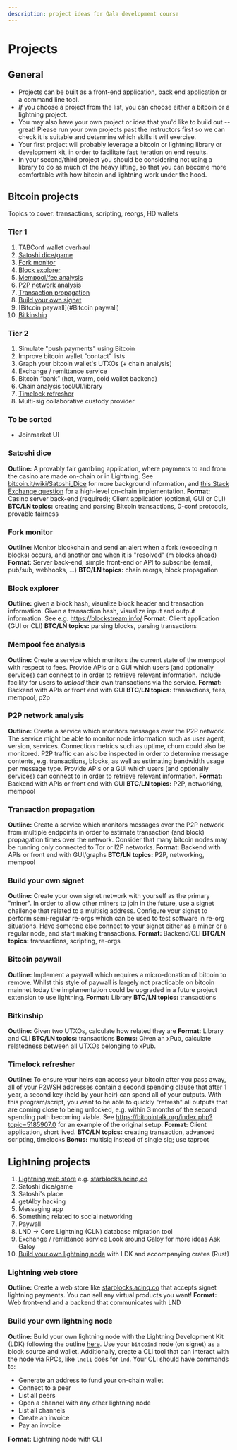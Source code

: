 ```yaml
---
description: project ideas for Qala development course
---
```


# Projects

## General

* Projects can be built as a front-end application, back end application or a command line tool.
* _If_ you choose a project from the list, you can choose either a bitcoin or a lightning project.
* You may also have your own project or idea that you'd like to build out -- great! Please run your own projects past the instructors first so we can check it is suitable and determine which skills it will exercise.
* Your first project will probably leverage a bitcoin or lightning library or development kit, in order to facilitate fast iteration on end results.
* In your second/third project you should be considering not using a library to do as much of the heavy lifting, so that you can become more comfortable with how bitcoin and lightning work under the hood.

## Bitcoin projects

Topics to cover: transactions, scripting, reorgs, HD wallets

### Tier 1

1. TABConf wallet overhaul
1. [Satoshi dice/game](#Satoshi-dice)
1. [Fork monitor](#Fork-monitor)
1. [Block explorer](#Block-explorer)
1. [Mempool/fee analysis](#Mempool-fee-analysis)
1. [P2P network analysis](#P2P-netowork-analysis)
1. [Transaction propagation](#Transaction-propagation)
1. [Build your own signet](#Build-your-own-signet)
1. [Bitcoin paywall](#Bitcoin paywall)
1. [Bitkinship](#Bitkinship)

### Tier 2

1. Simulate "push payments" using Bitcoin
1. Improve bitcoin wallet "contact" lists
1. Graph your bitcoin wallet's UTXOs (+ chain analysis)
1. Exchange / remittance service
1. Bitcoin “bank” (hot, warm, cold wallet backend)
1. Chain analysis tool/UI/library
1. [Timelock refresher](#Timelock-refresher)
1. Multi-sig collaborative custody provider

### To be sorted

* Joinmarket UI

### Satoshi dice
**Outline:** A provably fair gambling application, where payments to and from the casino are made on-chain or in Lightning. See [bitcoin.it/wiki/Satoshi_Dice](https://en.bitcoin.it/wiki/Satoshi_Dice) for more background information, and [this Stack Exchange question](https://bitcoin.stackexchange.com/questions/7369/how-to-implement-a-game-like-satoshidice) for a high-level on-chain implementation.
**Format:** Casino server back-end (required); Client application (optional, GUI or CLI)
**BTC/LN topics:** creating and parsing Bitcoin transactions, 0-conf protocols, provable fairness

### Fork monitor
**Outline:** Monitor blockchain and send an alert when a fork (exceeding n blocks) occurs, and another one when it is "resolved" (m blocks ahead)
**Format:** Server back-end; simple front-end or API to subscribe (email, pub/sub, webhooks, ...)
**BTC/LN topics:** chain reorgs, block propagation

### Block explorer
**Outline:** given a block hash, visualize block header and transaction information. Given a transaction hash, visualize input and output information. See e.g. https://blockstream.info/
**Format:** Client application (GUI or CLI)
**BTC/LN topics:** parsing blocks, parsing transactions

### Mempool fee analysis
**Outline:** Create a service which monitors the current state of the mempool with respect to fees. Provide APIs or a GUI which users (and optionally services) can connect to in order to retrieve relevant information. Include facility for users to _upload_ their own transactions via the service.
**Format:** Backend with APIs or front end with GUI
**BTC/LN topics:** transactions, fees, mempool, p2p

### P2P network analysis
**Outline:** Create a service which monitors messages over the P2P network. The service might be able to monitor node information such as user agent, version, services. Connection metrics such as uptime, churn could also be monitored. P2P traffic can also be inspected in order to determine message contents, e.g. transactions, blocks, as well as estimating bandwidth usage per message type. Provide APIs or a GUI which users (and optionally services) can connect to in order to retrieve relevant information.
**Format:** Backend with APIs or front end with GUI
**BTC/LN topics:** P2P, networking, mempool

### Transaction propagation
**Outline:** Create a service which monitors messages over the P2P network from multiple endpoints in order to estimate transaction (and block) propagation times over the network. Consider that many bitcoin nodes may be running only connected to Tor or I2P networks.
**Format:** Backend with APIs or front end with GUI/graphs
**BTC/LN topics:** P2P, networking, mempool

### Build your own signet
**Outline:** Create your own signet network with yourself as the primary "miner". In order to allow other miners to join in the future, use a signet challenge that related to a multisig address. Configure your signet to perform semi-regular re-orgs which can be used to test software in re-org situations. Have someone else connect to your signet either as a miner or a regular node, and start making transactions.
**Format:** Backend/CLI
**BTC/LN topics:** transactions, scripting, re-orgs

### Bitcoin paywall
**Outline:** Implement a paywall which requires a micro-donation of bitcoin to remove. Whilst this style of paywall is largely not practicable on bitcoin mainnet today the implementation could be upgraded in a future project extension to use lightning.
**Format:** Library
**BTC/LN topics:** transactions

### Bitkinship
**Outline:** Given two UTXOs, calculate how related they are
**Format:** Library and CLI
**BTC/LN topics:** transactions
**Bonus:** Given an xPub, calculate relatedness between all UTXOs belonging to xPub.

### Timelock refresher
**Outline:** To ensure your heirs can access your bitcoin after you pass away, all of your P2WSH addresses contain a second spending clause that after 1 year, a second key (held by your heir) can spend all of your outputs. With this program/script, you want to be able to quickly "refresh" all outputs that are coming close to being unlocked, e.g. within 3 months of the second spending path becoming viable. See https://bitcointalk.org/index.php?topic=5185907.0 for an example of the original setup.
**Format:** Client application, short lived.
**BTC/LN topics:** creating transaction, advanced scripting, timelocks
**Bonus:** multisig instead of single sig; use taproot

## Lightning projects

1. [Lightning web store](#Lightning-web-store) e.g. [starblocks.acinq.co](https://starblocks.acinq.co/)
1. Satoshi dice/game
1. Satoshi's place
1. getAlby hacking
1. Messaging app
1. Something related to social networking
1. Paywall
1. LND -> Core Lightning (CLN) database migration tool
1. Exchange / remittance service
    Look around Galoy for more ideas
    Ask Galoy
1. [Build your own lightning node](#Build-your-own-lightning-node) with LDK and accompanying crates (Rust)

### Lightning web store
**Outline:** Create a web store like [starblocks.acinq.co](https://starblocks.acinq.co/) that accepts signet lightning payments. You can sell any virtual products you want!
**Format:** Web front-end and a backend that communicates with LND

### Build your own lightning node
**Outline:** Build your own lightning node with the Lightning Development Kit (LDK) following the outline [here](https://lightningdevkit.org/tutorials/build_a_node_in_rust/). Use your `bitcoind` node (on signet) as a block source and wallet. Additionally, create a CLI tool that can interact with the node via RPCs, like `lncli` does for `lnd`. Your CLI should have commands to:
* Generate an address to fund your on-chain wallet
* Connect to a peer
* List all peers
* Open a channel with any other lightning node
* List all channels
* Create an invoice
* Pay an invoice

**Format:** Lightning node with CLI
    
